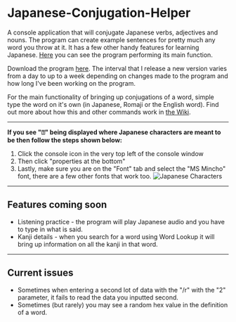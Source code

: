 # Japanese-Conjugation-Helper
A console application that will conjugate Japanese verbs, adjectives and nouns. The program can create example sentences for pretty much any word you throw at it. It has a few other handy features for learning Japanese. [Here](https://imgur.com/DlKXeyl) you can see the program performing its main function.

Download the program [here](https://github.com/hopto-dot/Japanese-Conjugation-Helper/releases). The interval that I release a new version varies from a day to up to a week depending on changes made to the program and how long I've been working on the program.

For the main functionality of bringing up conjugations of a word, simple type the word on it's own (in Japanese, Romaji or the English word). Find out more about how this and other commands work in [the Wiki](https://github.com/hopto-dot/Japanese-Conjugation-Helper/wiki/How-to-use).

***

**If you see "⍰" being displayed where Japanese characters are meant to be then follow the steps shown below:**
1. Click the console icon in the very top left of the console window
2. Then click "properties at the bottom"
3. Lastly, make sure you are on the "Font" tab and select the "MS Mincho" font, there are a few other fonts that work too.
![Japanese Characters](https://i.imgur.com/x7gDhB9.png)

***
## Features coming soon
* Listening practice - the program will play Japanese audio and you have to type in what is said.
* Kanji details - when you search for a word using Word Lookup it will bring up information on all the kanji in that word.
***

## Current issues

* Sometimes when entering a second lot of data with the "/r" with the "2" parameter, it fails to read the data you inputted second.
* Sometimes (but rarely) you may see a random hex value in the definition of a word.
